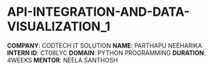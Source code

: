 # API-INTEGRATION-AND-DATA-VISUALIZATION_1
**COMPANY**: CODTECH IT SOLUTION
**NAME**: PARTHAPU NEEHARIKA
**INTERN ID**: CT08LYC
**DOMAIN**: PYTHON PROGRAMMING
**DURATION**: 4WEEKS
**MENTOR**: NEELA SANTHOSH 
